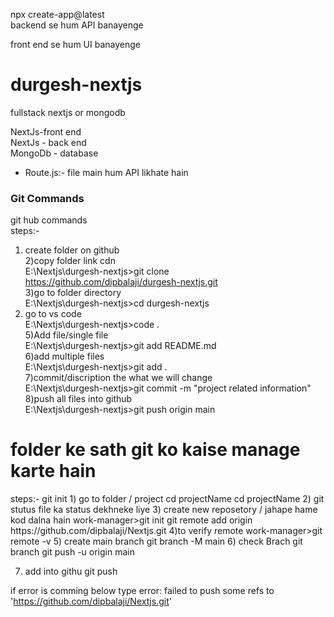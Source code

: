 npx create-app@latest<br/>
backend se hum API banayenge<br/>

front end se hum UI banayenge<br/>



# durgesh-nextjs
fullstack nextjs or mongodb<br/>

NextJs-front end<br/>
NextJs - back end<br/>
MongoDb - database<br/>
- Route.js:- file main hum API likhate hain
<h3>Git Commands</h3>

git hub commands<br/>
steps:-<br/>
1) create folder on github<br/>
2)copy folder link cdn<br/>
E:\Nextjs\durgesh-nextjs>git clone https://github.com/dipbalaji/durgesh-nextjs.git<br/>
3)go to folder directory<br/>
E:\Nextjs\durgesh-nextjs>cd durgesh-nextjs<br/>
4) go to vs code<br/>
E:\Nextjs\durgesh-nextjs>code .<br/>
5)Add file/single file<br/>
E:\Nextjs\durgesh-nextjs>git add README.md<br/>
6)add multiple files<br/>
E:\Nextjs\durgesh-nextjs>git add .<br/>
7)commit/discription the what we will change<br/>
E:\Nextjs\durgesh-nextjs>git commit -m "project related information"<br/>
8)push all files into github<br/>
E:\Nextjs\durgesh-nextjs>git push origin main<br/>

 <h1>folder ke sath git ko kaise manage karte hain</h1>
 steps:-
 git init
 1) go to folder / project cd projectName
 cd projectName
 2) git stutus file ka status dekhneke liye
 3) create new reposetory / jahape hame kod dalna hain
 work-manager>git init
 git remote add origin https://github.com/dipbalaji/Nextjs.git
 4)to verify remote
  work-manager>git remote -v
5) create main branch
git branch -M main
6) check Brach 
git branch
git push -u origin main

7) add into githu
git push

if error is comming below type
error: failed to push some refs to 'https://github.com/dipbalaji/Nextjs.git'


